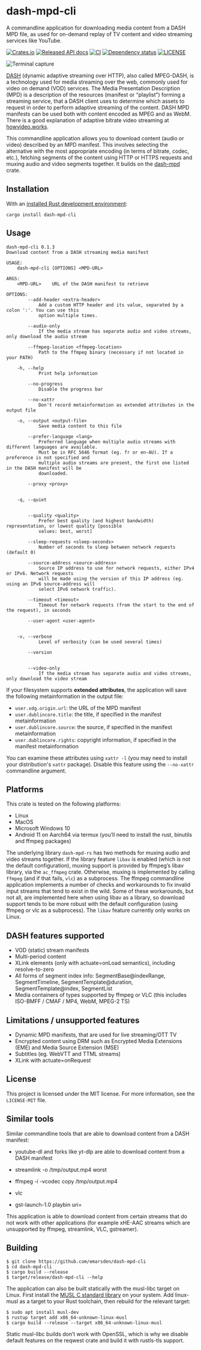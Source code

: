 # dash-mpd-cli

A commandline application for downloading media content from a DASH MPD file, as used for on-demand
replay of TV content and video streaming services like YouTube.

[![Crates.io](https://img.shields.io/crates/v/dash-mpd-cli)](https://crates.io/crates/dash-mpd-cli)
[![Released API docs](https://docs.rs/dash-mpd-cli/badge.svg)](https://docs.rs/dash-mpd-cli/)
[![CI](https://github.com/emarsden/dash-mpd-cli/workflows/build/badge.svg)](https://github.com/emarsden/dash-mpd-cli/workflows/build/badge.svg)
[![Dependency status](https://deps.rs/repo/github/emarsden/dash-mpd-cli/status.svg)](https://deps.rs/repo/github/emarsden/dash-mpd-cli)
[![LICENSE](https://img.shields.io/badge/license-MIT-blue.svg)](LICENSE-MIT)

![Terminal capture](https://risk-engineering.org/emarsden/dash-mpd-cli/terminal-capture.svg)


[DASH](https://en.wikipedia.org/wiki/Dynamic_Adaptive_Streaming_over_HTTP) (dynamic adaptive
streaming over HTTP), also called MPEG-DASH, is a technology used for media streaming over the web,
commonly used for video on demand (VOD) services. The Media Presentation Description (MPD) is a
description of the resources (manifest or “playlist”) forming a streaming service, that a DASH
client uses to determine which assets to request in order to perform adaptive streaming of the
content. DASH MPD manifests can be used both with content encoded as MPEG and as WebM. There is a
good explanation of adaptive bitrate video streaming at
[howvideo.works](https://howvideo.works/#dash).

This commandline application allows you to download content (audio or video) described by an MPD
manifest. This involves selecting the alternative with the most appropriate encoding (in terms of
bitrate, codec, etc.), fetching segments of the content using HTTP or HTTPS requests and muxing
audio and video segments together. It builds on the [dash-mpd](https://crates.io/crates/dash-mpd)
crate.


## Installation

With an [installed Rust development environment](https://www.rust-lang.org/tools/install): 

```shell
cargo install dash-mpd-cli
```


## Usage

```
dash-mpd-cli 0.1.3
Download content from a DASH streaming media manifest

USAGE:
    dash-mpd-cli [OPTIONS] <MPD-URL>

ARGS:
    <MPD-URL>    URL of the DASH manifest to retrieve

OPTIONS:
        --add-header <extra-header>
            Add a custom HTTP header and its value, separated by a colon ':'. You can use this
            option multiple times.

        --audio-only
            If the media stream has separate audio and video streams, only download the audio stream

        --ffmpeg-location <ffmpeg-location>
            Path to the ffmpeg binary (necessary if not located in your PATH)

    -h, --help
            Print help information

        --no-progress
            Disable the progress bar

        --no-xattr
            Don't record metainformation as extended attributes in the output file

    -o, --output <output-file>
            Save media content to this file

        --prefer-language <lang>
            Preferred language when multiple audio streams with different languages are available.
            Must be in RFC 5646 format (eg. fr or en-AU). If a preference is not specified and
            multiple audio streams are present, the first one listed in the DASH manifest will be
            downloaded.

        --proxy <proxy>
            

    -q, --quiet
            

        --quality <quality>
            Prefer best quality (and highest bandwidth) representation, or lowest quality [possible
            values: best, worst]

        --sleep-requests <sleep-seconds>
            Number of seconds to sleep between network requests (default 0)

        --source-address <source-address>
            Source IP address to use for network requests, either IPv4 or IPv6. Network requests
            will be made using the version of this IP address (eg. using an IPv6 source-address will
            select IPv6 network traffic).

        --timeout <timeout>
            Timeout for network requests (from the start to the end of the request), in seconds

        --user-agent <user-agent>
            

    -v, --verbose
            Level of verbosity (can be used several times)

        --version
            

        --video-only
            If the media stream has separate audio and video streams, only download the video stream
```


If your filesystem supports **extended attributes**, the application will save the following
metainformation in the output file:

- `user.xdg.origin.url`: the URL of the MPD manifest
- `user.dublincore.title`: the title, if specified in the manifest metainformation
- `user.dublincore.source`: the source, if specified in the manifest metainformation
- `user.dublincore.rights`: copyright information, if specified in the manifest metainformation

You can examine these attributes using `xattr -l` (you may need to install your distribution's
`xattr` package). Disable this feature using the `--no-xattr` commandline argument.


## Platforms

This crate is tested on the following platforms:

- Linux
- MacOS
- Microsoft Windows 10
- Android 11 on Aarch64 via termux (you’ll need to install the rust, binutils and ffmpeg packages)

The underlying library `dash-mpd-rs` has two methods for muxing audio and video streams together. If
the library feature `libav` is enabled (which is not the default configuration), muxing support is
provided by ffmpeg’s libav library, via the `ac_ffmpeg` crate. Otherwise, muxing is implemented by
calling `ffmpeg` (and if that fails, `vlc`) as a subprocess. The ffmpeg commandline application
implements a number of checks and workarounds to fix invalid input streams that tend to exist in the
wild. Some of these workarounds, but not all, are implemented here when using libav as a library, so
download support tends to be more robust with the default configuration (using ffmpeg or vlc as a
subprocess). The `libav` feature currently only works on Linux.



## DASH features supported

- VOD (static) stream manifests
- Multi-period content
- XLink elements (only with actuate=onLoad semantics), including resolve-to-zero
- All forms of segment index info: SegmentBase@indexRange, SegmentTimeline,
  SegmentTemplate@duration, SegmentTemplate@index, SegmentList
- Media containers of types supported by ffmpeg or VLC (this includes ISO-BMFF / CMAF / MP4, WebM, MPEG-2 TS)


## Limitations / unsupported features

- Dynamic MPD manifests, that are used for live streaming/OTT TV
- Encrypted content using DRM such as Encrypted Media Extensions (EME) and Media Source Extension (MSE)
- Subtitles (eg. WebVTT and TTML streams)
- XLink with actuate=onRequest



## License

This project is licensed under the MIT license. For more information, see the `LICENSE-MIT` file.



## Similar tools

Similar commandline tools that are able to download content from a DASH manifest:

- youtube-dl and forks like yt-dlp are able to download content from a DASH manifest

- streamlink -o /tmp/output.mp4 <MPD-URL> worst

- ffmpeg -i <MPD-URL> -vcodec copy /tmp/output.mp4

- vlc <MPD-URL>

- gst-launch-1.0 playbin uri=<MPD-URL>

This application is able to download content from certain streams that do not work with other
applications (for example xHE-AAC streams which are unsupported by ffmpeg, streamlink, VLC,
gstreamer).


## Building

```
$ git clone https://github.com/emarsden/dash-mpd-cli
$ cd dash-mpd-cli
$ cargo build --release
$ target/release/dash-mpd-cli --help
```

The application can also be built statically with the musl-libc target on Linux. First install the
[MUSL C standard library](https://musl.libc.org/) on your system. Add linux-musl as a target to your
Rust toolchain, then rebuild for the relevant target:

```
$ sudo apt install musl-dev
$ rustup target add x86_64-unknown-linux-musl
$ cargo build --release --target x86_64-unknown-linux-musl
```

Static musl-libc builds don’t work with OpenSSL, which is why we disable default features on the
reqwest crate and build it with rustls-tls support. 
